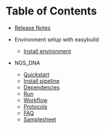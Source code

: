 # Table of Contents

- [Release Notes](https://github.com/molgenis/NGS_DNA/releases)

- Environment setup with easybuild
  - [Install environment](pipelines/eb-install.md)

- NGS_DNA
  - [Quickstart](pipelines/ngs-quickstart.md)
  - [Install pipeline](pipelines/ngs-install.md)
  - [Dependencies](pipelines/ngs-dependencies.md)
  - [Run](pipelines/ngs-run.md)
  - [Workflow](pipelines/ngs-workflow.md)
  - [Protocols](pipelines/ngs-protocols.md)
  - [FAQ](pipelines/ngs-faq.md)
  - [Samplesheet](pipelines/ngs-samplesheets.md)
